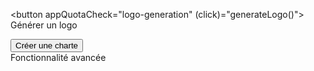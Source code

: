 <!-- Vérification automatique des quotas -->
<button appQuotaCheck="logo-generation" (click)="generateLogo()">
  Générer un logo
</button>

<!-- Avec tooltip informatif -->
<app-quota-tooltip featureName="branding">
  <button appQuotaCheck="branding">Créer une charte</button>
</app-quota-tooltip>

<!-- Masquer en mode bêta -->
<div appBetaFeature="advanced-feature" betaHideMode="hide">
  Fonctionnalité avancée
</div>